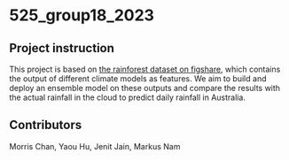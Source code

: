 # 525_group18_2023

## Project instruction
This project is based on [the rainforest dataset on figshare](https://figshare.com/articles/dataset/Daily_rainfall_over_NSW_Australia/14096681), which contains the output of different climate models as features. We aim to build and deploy an ensemble model on these outputs and compare the results with the actual rainfall in the cloud to predict daily rainfall in Australia. 

## Contributors
Morris Chan, Yaou Hu, Jenit Jain, Markus Nam